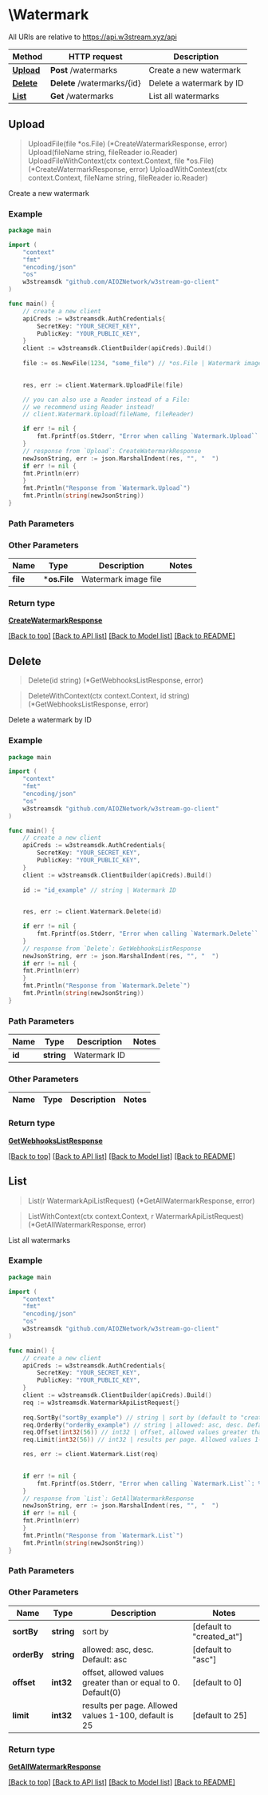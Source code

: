 # \Watermark

All URIs are relative to https://api.w3stream.xyz/api

Method | HTTP request | Description
------------- | ------------- | -------------
[**Upload**](Watermark.md#Upload) | **Post** /watermarks | Create a new watermark
[**Delete**](Watermark.md#Delete) | **Delete** /watermarks/{id} | Delete a watermark by ID
[**List**](Watermark.md#List) | **Get** /watermarks | List all watermarks



## Upload

> UploadFile(file *os.File) (*CreateWatermarkResponse, error)
> Upload(fileName string, fileReader io.Reader)
> UploadFileWithContext(ctx context.Context, file *os.File) (*CreateWatermarkResponse, error)
> UploadWithContext(ctx context.Context, fileName string, fileReader io.Reader)

Create a new watermark



### Example

```go
package main

import (
    "context"
    "fmt"
    "encoding/json"
    "os"
    w3streamsdk "github.com/AIOZNetwork/w3stream-go-client"
)

func main() {
    // create a new client
    apiCreds := w3streamsdk.AuthCredentials{
		SecretKey: "YOUR_SECRET_KEY",
		PublicKey: "YOUR_PUBLIC_KEY",
    }
    client := w3streamsdk.ClientBuilder(apiCreds).Build()
        
    file := os.NewFile(1234, "some_file") // *os.File | Watermark image file

    
    res, err := client.Watermark.UploadFile(file)

    // you can also use a Reader instead of a File:
    // we recommend using Reader instead!
    // client.Watermark.Upload(fileName, fileReader)

    if err != nil {
        fmt.Fprintf(os.Stderr, "Error when calling `Watermark.Upload``: %v\n", err)
    }
    // response from `Upload`: CreateWatermarkResponse
    newJsonString, err := json.MarshalIndent(res, "", "  ")
    if err != nil {
    fmt.Println(err)
    }
    fmt.Println("Response from `Watermark.Upload`")
    fmt.Println(string(newJsonString))
}
```
### Path Parameters



### Other Parameters



Name | Type | Description  | Notes
------------- | ------------- | ------------- | -------------
**file** | ***os.File** | Watermark image file | 

### Return type

[**CreateWatermarkResponse**](CreateWatermarkResponse.md)

[[Back to top]](#) [[Back to API list]](../README.md#documentation-for-api-endpoints)
[[Back to Model list]](../README.md#documentation-for-models)
[[Back to README]](../README.md)


## Delete

> Delete(id string) (*GetWebhooksListResponse, error)

> DeleteWithContext(ctx context.Context, id string) (*GetWebhooksListResponse, error)


Delete a watermark by ID



### Example

```go
package main

import (
    "context"
    "fmt"
    "encoding/json"
    "os"
    w3streamsdk "github.com/AIOZNetwork/w3stream-go-client"
)

func main() {
    // create a new client
    apiCreds := w3streamsdk.AuthCredentials{
		SecretKey: "YOUR_SECRET_KEY",
		PublicKey: "YOUR_PUBLIC_KEY",
    }
    client := w3streamsdk.ClientBuilder(apiCreds).Build()
        
    id := "id_example" // string | Watermark ID

    
    res, err := client.Watermark.Delete(id)

    if err != nil {
        fmt.Fprintf(os.Stderr, "Error when calling `Watermark.Delete``: %v\n", err)
    }
    // response from `Delete`: GetWebhooksListResponse
    newJsonString, err := json.MarshalIndent(res, "", "  ")
    if err != nil {
    fmt.Println(err)
    }
    fmt.Println("Response from `Watermark.Delete`")
    fmt.Println(string(newJsonString))
}
```
### Path Parameters


Name | Type | Description  | Notes
------------- | ------------- | ------------- | -------------
**id** | **string** | Watermark ID | 

### Other Parameters



Name | Type | Description  | Notes
------------- | ------------- | ------------- | -------------

### Return type

[**GetWebhooksListResponse**](GetWebhooksListResponse.md)

[[Back to top]](#) [[Back to API list]](../README.md#documentation-for-api-endpoints)
[[Back to Model list]](../README.md#documentation-for-models)
[[Back to README]](../README.md)


## List

> List(r WatermarkApiListRequest) (*GetAllWatermarkResponse, error)


> ListWithContext(ctx context.Context, r WatermarkApiListRequest) (*GetAllWatermarkResponse, error)



List all watermarks



### Example

```go
package main

import (
    "context"
    "fmt"
    "encoding/json"
    "os"
    w3streamsdk "github.com/AIOZNetwork/w3stream-go-client"
)

func main() {
    // create a new client
    apiCreds := w3streamsdk.AuthCredentials{
		SecretKey: "YOUR_SECRET_KEY",
		PublicKey: "YOUR_PUBLIC_KEY",
    }
    client := w3streamsdk.ClientBuilder(apiCreds).Build()
    req := w3streamsdk.WatermarkApiListRequest{}
    
    req.SortBy("sortBy_example") // string | sort by (default to "created_at")
    req.OrderBy("orderBy_example") // string | allowed: asc, desc. Default: asc (default to "asc")
    req.Offset(int32(56)) // int32 | offset, allowed values greater than or equal to 0. Default(0) (default to 0)
    req.Limit(int32(56)) // int32 | results per page. Allowed values 1-100, default is 25 (default to 25)

    res, err := client.Watermark.List(req)
    

    if err != nil {
        fmt.Fprintf(os.Stderr, "Error when calling `Watermark.List``: %v\n", err)
    }
    // response from `List`: GetAllWatermarkResponse
    newJsonString, err := json.MarshalIndent(res, "", "  ")
    if err != nil {
    fmt.Println(err)
    }
    fmt.Println("Response from `Watermark.List`")
    fmt.Println(string(newJsonString))
}
```
### Path Parameters



### Other Parameters



Name | Type | Description  | Notes
------------- | ------------- | ------------- | -------------
**sortBy** | **string** | sort by | [default to &quot;created_at&quot;]
**orderBy** | **string** | allowed: asc, desc. Default: asc | [default to &quot;asc&quot;]
**offset** | **int32** | offset, allowed values greater than or equal to 0. Default(0) | [default to 0]
**limit** | **int32** | results per page. Allowed values 1-100, default is 25 | [default to 25]

### Return type

[**GetAllWatermarkResponse**](GetAllWatermarkResponse.md)

[[Back to top]](#) [[Back to API list]](../README.md#documentation-for-api-endpoints)
[[Back to Model list]](../README.md#documentation-for-models)
[[Back to README]](../README.md)


